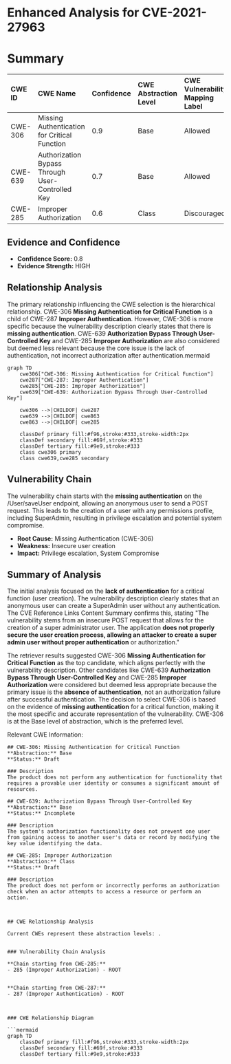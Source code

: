 # Enhanced Analysis for CVE-2021-27963

# Summary
| CWE ID    | CWE Name                                                     | Confidence | CWE Abstraction Level | CWE Vulnerability Mapping Label | CWE-Vulnerability Mapping Notes |
| :-------- | :----------------------------------------------------------- | :--------- | :-------------------- | :------------------------------ | :------------------------------ |
| CWE-306   | Missing Authentication for Critical Function                | 0.9        | Base                  | Allowed                         | Primary CWE                     |
| CWE-639   | Authorization Bypass Through User-Controlled Key             | 0.7        | Base                  | Allowed                         | Secondary Candidate             |
| CWE-285   | Improper Authorization                                       | 0.6        | Class                 | Discouraged                     | Secondary Candidate             |

## Evidence and Confidence

*   **Confidence Score:** 0.8
*   **Evidence Strength:** HIGH

## Relationship Analysis
The primary relationship influencing the CWE selection is the hierarchical relationship. CWE-306 **Missing Authentication for Critical Function** is a child of CWE-287 **Improper Authentication**. However, CWE-306 is more specific because the vulnerability description clearly states that there is **missing authentication**. CWE-639 **Authorization Bypass Through User-Controlled Key** and CWE-285 **Improper Authorization** are also considered but deemed less relevant because the core issue is the lack of authentication, not incorrect authorization after authentication.mermaid
```mermaid
graph TD
    cwe306["CWE-306: Missing Authentication for Critical Function"]
    cwe287["CWE-287: Improper Authentication"]
    cwe285["CWE-285: Improper Authorization"]
    cwe639["CWE-639: Authorization Bypass Through User-Controlled Key"]

    cwe306 -->|CHILDOF| cwe287
    cwe639 -->|CHILDOF| cwe863
    cwe863 -->|CHILDOF| cwe285

    classDef primary fill:#f96,stroke:#333,stroke-width:2px
    classDef secondary fill:#69f,stroke:#333
    classDef tertiary fill:#9e9,stroke:#333
    class cwe306 primary
    class cwe639,cwe285 secondary

```


## Vulnerability Chain
The vulnerability chain starts with the **missing authentication** on the /User/saveUser endpoint, allowing an anonymous user to send a POST request. This leads to the creation of a user with any permissions profile, including SuperAdmin, resulting in privilege escalation and potential system compromise.
  - **Root Cause:** Missing Authentication (CWE-306)
  - **Weakness:** Insecure user creation
  - **Impact:** Privilege escalation, System Compromise

## Summary of Analysis
The initial analysis focused on the **lack of authentication** for a critical function (user creation). The vulnerability description clearly states that an anonymous user can create a SuperAdmin user without any authentication. The CVE Reference Links Content Summary confirms this, stating "The vulnerability stems from an insecure POST request that allows for the creation of a super administrator user. The application **does not properly secure the user creation process, allowing an attacker to create a super admin user without proper authentication** or authorization."

The retriever results suggested CWE-306 **Missing Authentication for Critical Function** as the top candidate, which aligns perfectly with the vulnerability description. Other candidates like CWE-639 **Authorization Bypass Through User-Controlled Key** and CWE-285 **Improper Authorization** were considered but deemed less appropriate because the primary issue is the **absence of authentication**, not an authorization failure after successful authentication. The decision to select CWE-306 is based on the evidence of **missing authentication** for a critical function, making it the most specific and accurate representation of the vulnerability. CWE-306 is at the Base level of abstraction, which is the preferred level.

Relevant CWE Information:
```
## CWE-306: Missing Authentication for Critical Function
**Abstraction:** Base
**Status:** Draft

### Description
The product does not perform any authentication for functionality that requires a provable user identity or consumes a significant amount of resources.
```
```
## CWE-639: Authorization Bypass Through User-Controlled Key
**Abstraction:** Base
**Status:** Incomplete

### Description
The system's authorization functionality does not prevent one user from gaining access to another user's data or record by modifying the key value identifying the data.
```
```
## CWE-285: Improper Authorization
**Abstraction:** Class
**Status:** Draft

### Description
The product does not perform or incorrectly performs an authorization check when an actor attempts to access a resource or perform an action.
```
```


## CWE Relationship Analysis

Current CWEs represent these abstraction levels: .


### Vulnerability Chain Analysis

**Chain starting from CWE-285:**
- 285 (Improper Authorization) - ROOT


**Chain starting from CWE-287:**
- 287 (Improper Authentication) - ROOT



### CWE Relationship Diagram

```mermaid
graph TD
    classDef primary fill:#f96,stroke:#333,stroke-width:2px
    classDef secondary fill:#69f,stroke:#333
    classDef tertiary fill:#9e9,stroke:#333
```